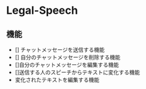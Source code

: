 # Legal-Speech

## 機能

- [] チャットメッセージを送信する機能
- [] 自分のチャットメッセージを削除する機能
- []自分のチャットメッセージを編集する機能
- []送信する人のスピーチからテキストに変化する機能
- 変化されたテキストを編集する機能
  
